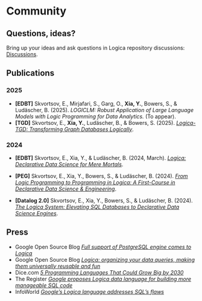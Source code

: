 # Community

## Questions, ideas?

Bring up your ideas and ask questions in Logica repository discussions: [Discussions](https://github.com/EvgSkv/logica/discussions).

## Publications

### 2025
- **[EDBT]** Skvortsov, E., Mirjafari, S., Garg, O., **Xia, Y.**, Bowers, S., & Ludäscher, B. (2025). *LOGICLM: Robust Application of Large Language Models with Logic Programming for Data Analytics.* (To appear). 
- **[TGD]** Skvortsov, E., **Xia, Y.**, Ludäscher, B., & Bowers, S. (2025). [*Logica-TGD: Transforming Graph Databases Logically*](https://arxiv.org/abs/2503.00568).


### 2024

- **[EDBT]** Skvortsov, E., Xia, Y., & Ludäscher, B. (2024, March). [*Logica: Declarative Data Science for Mere Mortals*](https://openproceedings.org/2024/conf/edbt/paper-253.pdf).

- **[PEG]** Skvortsov, E., Xia, Y., Bowers, S., & Ludäscher, B. (2024). [*From Logic Programming to Programming in Logica: A First-Course in Declarative Data Science & Engineering*](https://ceur-ws.org/Vol-3799/paper6PEG2.0.pdf).
- **[Datalog 2.0]** Skvortsov, E., Xia, Y., Bowers, S., & Ludäscher, B. (2024). [*The Logica System: Elevating SQL Databases to Declarative Data Science Engines*](https://ceur-ws.org/Vol-3801/short5.pdf).

## Press
- Google Open Source Blog [*Full support of PostgreSQL engine comes to Logica*](https://opensource.googleblog.com/2023/09/full-support-of-postgresql-engine-comes-to-logica.html)
- Google Open Source Blog [*Logica: organizing your data queries, making them universally reusable and fun*](https://opensource.googleblog.com/2021/04/logica-organizing-your-data-queries.html)
- Dice.com [*5 Programming Languages That Could Grow Big by 2030*](https://www.dice.com/career-advice/5-programming-languages-that-could-grow-big-by-2030)
- The Register [*Google proposes Logica data language for building more manageable SQL code*](https://www.theregister.com/2021/04/15/google_logica_language/)
- InfoWorld [*Google’s Logica language addresses SQL’s flaws*](https://www.infoworld.com/article/2264479/googles-logica-language-addresses-sqls-flaws.html)